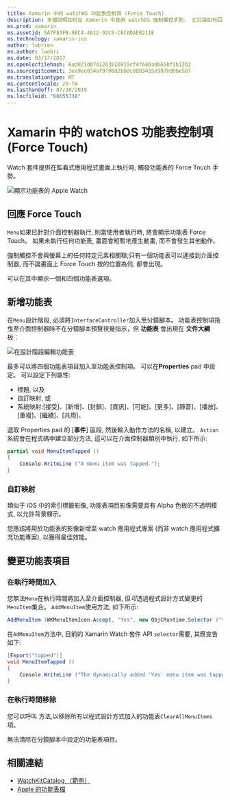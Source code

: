 ```yaml
---
title: Xamarin 中的 watchOS 功能表控制項 (Force Touch)
description: 本檔說明如何在 Xamarin 中使用 watchOS 強制觸控手勢。 它討論如何回應強制觸控、如何新增功能表, 以及變更功能表項目。
ms.prod: xamarin
ms.assetid: 5A7F83FB-9BC4-4812-92C5-CEC8DAE8211E
ms.technology: xamarin-ios
author: lobrien
ms.author: laobri
ms.date: 03/17/2017
ms.openlocfilehash: 6ad021d07d1263b20919cf4f640a8b65bf3b12b2
ms.sourcegitcommit: 3ea9ee034af9790d2b0dc0893435e997bd06e587
ms.translationtype: MT
ms.contentlocale: zh-TW
ms.lasthandoff: 07/30/2019
ms.locfileid: "68655738"
---
```

# <a name="watchos-menu-control-force-touch-in-xamarin"></a>Xamarin 中的 watchOS 功能表控制項 (Force Touch)

Watch 套件提供在監看式應用程式畫面上執行時, 觸發功能表的 Force Touch 手勢。

![](menu-images/menu.png "顯示功能表的 Apple Watch")
<!-- watch image courtesy of http://infinitapps.com/bezel/ -->

## <a name="responding-to-force-touch"></a>回應 Force Touch

`Menu`如果已針對介面控制器執行, 則當使用者執行時, 將會顯示功能表 Force Touch。 如果未執行任何功能表, 畫面會短暫地產生動畫, 而不會發生其他動作。

強制觸控不會與螢幕上的任何特定元素相關聯;只有一個功能表可以連接到介面控制器, 而不論畫面上 Force Touch 按的位置為何, 都會出現。

可以在其中顯示一個和四個功能表選項。


## <a name="adding-a-menu"></a>新增功能表

在`Menu`設計階段, 必須將`InterfaceController`加入至分鏡腳本。 功能表控制項拖曳至介面控制器時不在分鏡腳本預覽視覺指示，但 **功能表** 會出現在 **文件大綱** 板：

![](menu-images/menu-action.png "在設計階段編輯功能表")

最多可以將四個功能表項目加入至功能表控制項。 可以在**Properties** pad 中設定。 可以設定下列屬性:

- 標題, 以及
- 自訂映射, 或
- 系統映射:[接受]、[新增]、[封鎖]、[資訊]、[可能]、[更多]、[靜音]、[播放]、[重複]、[繼續]、[共用]、

選取 Properties pad 的 [**事件**] 區段, 然後輸入動作方法的名稱, 以建立。 `Action` 系統會在程式碼中建立部分方法, 這可以在介面控制器類別中執行, 如下所示:

```csharp
partial void MenuItemTapped ()
{
    Console.WriteLine ("A menu item was tapped.");
}
```

### <a name="custom-images"></a>自訂映射

類似于 iOS 中的索引標籤影像, 功能表項目影像需要具有 Alpha 色板的不透明模式, 以允許背景顯示。

您應該將用於功能表的影像新增至 watch 應用程式專案 (而非 watch 應用程式擴充功能專案), 以獲得最佳效能。


## <a name="changing-the-menu-items"></a>變更功能表項目

<!--
### Design Time Items

Menu items added the storyboard can be shown and hidden programmatically.
-->

### <a name="adding-at-runtime"></a>在執行時間加入

您無法`Menu`在執行時間將加入至介面控制器, 但*可*透過程式設計方式變更的`MenuItem`集合。
`AddMenuItem`使用方法, 如下所示:

```csharp
AddMenuItem (WKMenuItemIcon.Accept, "Yes", new ObjCRuntime.Selector ("tapped"));
```

在`AdMenuItem`方法中, 目前的 Xamarin Watch 套件 API `selector`需要, 其應宣告如下:

```csharp
[Export("tapped")]
void MenuItemTapped ()
{
    Console.WriteLine ("The dynamically added 'Yes' menu item was tapped.");
}
```

### <a name="removing-at-runtime"></a>在執行時間移除

您可以呼叫  方法,以移除所有以程式設計方式加入的功能表`ClearAllMenuItems`項。

無法清除在分鏡腳本中設定的功能表項目。



## <a name="related-links"></a>相關連結

- [WatchKitCatalog （範例）](https://docs.microsoft.com/samples/xamarin/ios-samples/watchos-watchkitcatalog)
- [Apple 的功能表檔](https://developer.apple.com/library/prerelease/ios/documentation/General/Conceptual/WatchKitProgrammingGuide/Menus.html)
